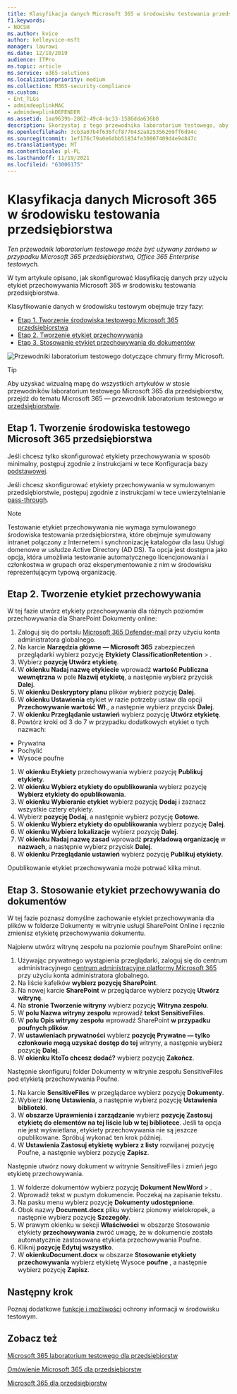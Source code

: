 ```yaml
---
title: Klasyfikacja danych Microsoft 365 w środowisku testowania przedsiębiorstwa
f1.keywords:
- NOCSH
ms.author: kvice
author: kelleyvice-msft
manager: laurawi
ms.date: 12/10/2019
audience: ITPro
ms.topic: article
ms.service: o365-solutions
ms.localizationpriority: medium
ms.collection: M365-security-compliance
ms.custom:
- Ent_TLGs
- admindeeplinkMAC
- admindeeplinkDEFENDER
ms.assetid: 1aa9639b-2862-49c4-bc33-1586dda636b8
description: Skorzystaj z tego przewodnika laboratorium testowego, aby tworzyć etykiety przechowywania i używać ich w dokumentach Microsoft 365 w środowisku testowania przedsiębiorstwa.
ms.openlocfilehash: 3cb3a07b4f636fcf8770432a825356269ff6d94c
ms.sourcegitcommit: 1ef176c79a0e6dbb51834fe30807409d4e94847c
ms.translationtype: MT
ms.contentlocale: pl-PL
ms.lasthandoff: 11/19/2021
ms.locfileid: "63006175"
---
```

# <a name="data-classification-for-your-microsoft-365-for-enterprise-test-environment"></a>Klasyfikacja danych Microsoft 365 w środowisku testowania przedsiębiorstwa

*Ten przewodnik laboratorium testowego może być używany zarówno w przypadku Microsoft 365 przedsiębiorstwa, Office 365 Enterprise testowych.*

W tym artykule opisano, jak skonfigurować klasyfikację danych przy użyciu etykiet przechowywania Microsoft 365 w środowisku testowania przedsiębiorstwa.

Klasyfikowanie danych w środowisku testowym obejmuje trzy fazy:
- [Etap 1. Tworzenie środowiska testowego Microsoft 365 przedsiębiorstwa](#phase-1-build-out-your-microsoft-365-for-enterprise-test-environment)
- [Etap 2. Tworzenie etykiet przechowywania](#phase-2-create-retention-labels)
- [Etap 3. Stosowanie etykiet przechowywania do dokumentów](#phase-3-apply-retention-labels-to-documents)

![Przewodniki laboratorium testowego dotyczące chmury firmy Microsoft.](../media/m365-enterprise-test-lab-guides/cloud-tlg-icon.png)

> [!TIP]
> Aby uzyskać wizualną mapę do wszystkich artykułów w stosie przewodników laboratorium testowego Microsoft 365 dla przedsiębiorstw, przejdź do tematu Microsoft 365 — przewodnik laboratorium testowego w [przedsiębiorstwie](../downloads/Microsoft365EnterpriseTLGStack.pdf).
  
## <a name="phase-1-build-out-your-microsoft-365-for-enterprise-test-environment"></a>Etap 1. Tworzenie środowiska testowego Microsoft 365 przedsiębiorstwa

Jeśli chcesz tylko skonfigurować etykiety przechowywania w sposób minimalny, postępuj zgodnie z instrukcjami w tece Konfiguracja bazy [podstawowej](lightweight-base-configuration-microsoft-365-enterprise.md).
  
Jeśli chcesz skonfigurować etykiety przechowywania w symulowanym przedsiębiorstwie, postępuj zgodnie z instrukcjami w tece uwierzytelnianie [pass-through](pass-through-auth-m365-ent-test-environment.md).
  
> [!NOTE]
> Testowanie etykiet przechowywania nie wymaga symulowanego środowiska testowania przedsiębiorstwa, które obejmuje symulowany intranet połączony z Internetem i synchronizację katalogów dla lasu Usługi domenowe w usłudze Active Directory (AD DS). Ta opcja jest dostępna jako opcja, która umożliwia testowanie automatycznego licencjonowania i członkostwa w grupach oraz eksperymentowanie z nim w środowisku reprezentującym typową organizację.

## <a name="phase-2-create-retention-labels"></a>Etap 2. Tworzenie etykiet przechowywania

W tej fazie utwórz etykiety przechowywania dla różnych poziomów przechowywania dla SharePoint Dokumenty online:

1. Zaloguj się do portalu <a href="https://go.microsoft.com/fwlink/p/?linkid=2077139" target="_blank">Microsoft 365 Defender-mail</a> przy użyciu konta administratora globalnego.
1. Na karcie **Narzędzia główne — Microsoft 365** zabezpieczeń przeglądarki wybierz pozycję **Etykiety** **ClassificationRetention** > .
1. Wybierz **pozycję Utwórz etykietę**.
1. W **okienku Nadaj nazwę etykiecie** wprowadź **wartość Publiczna wewnętrzna** w pole **Nazwij etykietę**, a następnie wybierz przycisk **Dalej**.
1. W **okienku Deskryptory planu** plików wybierz pozycję **Dalej**.
1. W **okienku Ustawienia** etykiet w razie potrzeby ustaw dla opcji **Przechowywanie wartość** **Wł**., a następnie wybierz przycisk **Dalej**.
1. W **okienku Przeglądanie ustawień** wybierz pozycję **Utwórz etykietę**.
1. Powtórz kroki od 3 do 7 w przypadku dodatkowych etykiet o tych nazwach:
  - Prywatna
  - Pochylić
  - Wysoce poufne
1. W **okienku Etykiety** przechowywania wybierz pozycję **Publikuj etykiety**.
1. W **okienku Wybierz etykiety do opublikowania** wybierz pozycję **Wybierz etykiety do opublikowania**.
1. W **okienku Wybieranie etykiet** wybierz pozycję **Dodaj** i zaznacz wszystkie cztery etykiety.
1. Wybierz **pozycję Dodaj**, a następnie wybierz pozycję **Gotowe**.
1. W **okienku Wybierz etykiety do opublikowania** wybierz pozycję **Dalej**.
1. W **okienku Wybierz lokalizacje** wybierz pozycję **Dalej**.
1. W **okienku Nadaj nazwę zasad** wprowadź **przykładową organizację** w **nazwach**, a następnie wybierz przycisk **Dalej**.
1. W **okienku Przeglądanie ustawień** wybierz pozycję **Publikuj etykiety**.
 
Opublikowanie etykiet przechowywania może potrwać kilka minut.

## <a name="phase-3-apply-retention-labels-to-documents"></a>Etap 3. Stosowanie etykiet przechowywania do dokumentów

W tej fazie poznasz domyślne zachowanie etykiet przechowywania dla plików w folderze Dokumenty w witrynie usługi SharePoint Online i ręcznie zmienisz etykietę przechowywania dokumentu.

Najpierw utwórz witrynę zespołu na poziomie poufnym SharePoint online:
  
1. Używając prywatnego wystąpienia przeglądarki, zaloguj się do centrum administracyjnego <a href="https://go.microsoft.com/fwlink/p/?linkid=2024339" target="_blank">centrum administracyjne platformy Microsoft 365</a> przy użyciu konta administratora globalnego.
1. Na liście kafelków **wybierz pozycję SharePoint**.
1. Na nowej karcie **SharePoint** w przeglądarce wybierz pozycję **Utwórz witrynę**.
1. Na **stronie Tworzenie witryny** wybierz pozycję **Witryna zespołu**.
1. W **polu Nazwa witryny zespołu** wprowadź **tekst SensitiveFiles**.
1. W **polu Opis witryny zespołu** wprowadź SharePoint **w przypadku poufnych plików**.
1. W **ustawieniach prywatności** wybierz **pozycję Prywatne — tylko członkowie mogą uzyskać dostęp do tej** witryny, a następnie wybierz pozycję **Dalej**.
1. W **okienku KtoTo chcesz dodać?** wybierz pozycję **Zakończ**.
    
Następnie skonfiguruj folder Dokumenty w witrynie zespołu SensitiveFiles pod etykietą przechowywania Poufne.
  
1. Na karcie **SensitiveFiles** w przeglądarce wybierz pozycję **Dokumenty**.
1. Wybierz **ikonę Ustawienia**, a następnie wybierz pozycję **Ustawienia biblioteki**.
1. W **obszarze Uprawnienia i zarządzanie** wybierz **pozycję Zastosuj etykietę do elementów na tej liście lub w tej bibliotece**. Jeśli ta opcja nie jest wyświetlana, etykiety przechowywania nie są jeszcze opublikowane. Spróbuj wykonać ten krok później.
1. W **Ustawienia Zastosuj etykietę** **wybierz z listy** rozwijanej pozycję Poufne, a następnie wybierz pozycję **Zapisz**.

Następnie utwórz nowy dokument w witrynie SensitiveFiles i zmień jego etykietę przechowywania.
    
1. W folderze dokumentów wybierz pozycję **Dokument NewWord** > .
1. Wprowadź tekst w pustym dokumencie. Poczekaj na zapisanie tekstu.
1. Na pasku menu wybierz pozycję **Dokumenty udostępnione**.
1. Obok nazwy **Document.docx** pliku wybierz pionowy wielokropek, a następnie wybierz pozycję **Szczegóły**.
1. W prawym okienku w sekcji **Właściwości** w obszarze Stosowanie etykiety **przechowywania** zwróć uwagę, że w dokumencie została automatycznie zastosowana etykieta przechowywania Poufne.
1. Kliknij **pozycję Edytuj wszystko**.
1. W **okienkuDocument.docx** w obszarze **Stosowanie etykiety przechowywania** wybierz etykietę Wysoce **poufne** , a następnie wybierz pozycję **Zapisz**.

## <a name="next-step"></a>Następny krok

Poznaj dodatkowe [funkcje i możliwości](m365-enterprise-test-lab-guides.md#information-protection) ochrony informacji w środowisku testowym.

## <a name="see-also"></a>Zobacz też

[Microsoft 365 laboratorium testowego dla przedsiębiorstw](m365-enterprise-test-lab-guides.md)

[Omówienie Microsoft 365 dla przedsiębiorstw](microsoft-365-overview.md)

[Microsoft 365 dla przedsiębiorstw](/microsoft-365-enterprise/)
